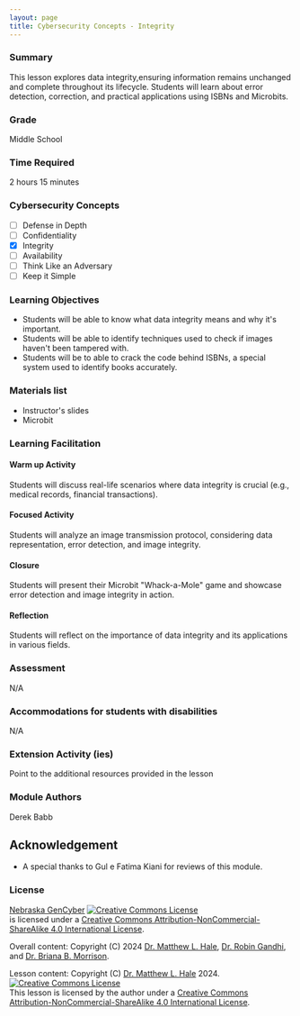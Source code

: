 ```yaml
---
layout: page
title: Cybersecurity Concepts - Integrity
---
```

### Summary
This lesson explores data integrity,ensuring information remains unchanged and complete throughout its lifecycle. Students will learn about error detection, correction, and practical applications using ISBNs and Microbits.

### Grade
Middle School

### Time Required
2 hours 15 minutes

### Cybersecurity Concepts
- [ ] Defense in Depth
- [ ] Confidentiality 
- [x] Integrity
- [ ] Availability
- [ ] Think Like an Adversary
- [ ] Keep it Simple

### Learning Objectives
* Students will be able to know what data integrity means and why it's important.
* Students will be able to identify techniques used to check if images haven't been tampered with.
* Students will be to able to crack the code behind ISBNs, a special system used to identify books accurately.

### Materials list
* Instructor's slides
* Microbit


### Learning Facilitation

#### Warm up Activity

Students will discuss real-life scenarios where data integrity is crucial (e.g., medical records, financial transactions).

#### Focused Activity

Students will analyze an image transmission protocol, considering data representation, error detection, and image integrity.

#### Closure

Students will present their Microbit "Whack-a-Mole" game and showcase error detection and image integrity in action.

#### Reflection

Students will reflect on the importance of data integrity and its applications in various fields.

### Assessment

N/A

### Accommodations for students with disabilities

N/A

### Extension Activity (ies)

Point to the additional resources provided in the lesson

### Module Authors

Derek Babb

## Acknowledgement

* A special thanks to Gul e Fatima Kiani for reviews of this module.

### License
[Nebraska GenCyber](https://www.nebraskagencyber.com) <a rel="license" href="http://creativecommons.org/licenses/by-nc-sa/4.0/"><img alt="Creative Commons License" style="border-width:0" src="https://i.creativecommons.org/l/by-nc-sa/4.0/88x31.png" /></a><br /> is licensed under a <a rel="license" href="http://creativecommons.org/licenses/by-nc-sa/4.0/">Creative Commons Attribution-NonCommercial-ShareAlike 4.0 International License</a>.

Overall content: Copyright (C) 2024  [Dr. Matthew L. Hale](http://faculty.ist.unomaha.edu/mhale/), [Dr. Robin Gandhi](http://faculty.ist.unomaha.edu/rgandhi/), and [Dr. Briana B. Morrison](http://www.brianamorrison.net).

Lesson content: Copyright (C) [Dr. Matthew L. Hale](http://faculty.ist.unomaha.edu/mhale/) 2024.  
<a rel="license" href="http://creativecommons.org/licenses/by-nc-sa/4.0/"><img alt="Creative Commons License" style="border-width:0" src="https://i.creativecommons.org/l/by-nc-sa/4.0/88x31.png" /></a><br /><span xmlns:dct="http://purl.org/dc/terms/" property="dct:title">This lesson</span> is licensed by the author under a <a rel="license" href="http://creativecommons.org/licenses/by-nc-sa/4.0/">Creative Commons Attribution-NonCommercial-ShareAlike 4.0 International License</a>.
